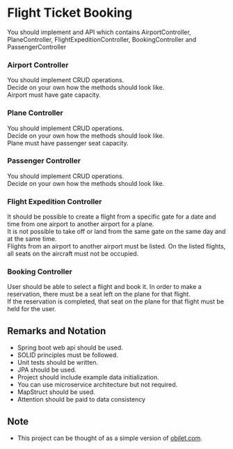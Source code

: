 # Flight Ticket Booking

You should implement and API which contains AirportController, PlaneController, FlightExpeditionController, BookingController and PassengerController

### Airport Controller

You should implement CRUD operations.  
Decide on your own how the methods should look like.  
Airport must have gate capacity.

### Plane Controller

You should implement CRUD operations.  
Decide on your own how the methods should look like.  
Plane must have passenger seat capacity.  

### Passenger Controller

You should implement CRUD operations.  
Decide on your own how the methods should look like.  

### Flight Expedition Controller

It should be possible to create a flight from a specific gate for a date and time from one airport to another airport for a plane.  
It is not possible to take off or land from the same gate on the same day and at the same time.  
Flights from an airport to another airport must be listed. On the listed flights, all seats on the aircraft must not be occupied.

### Booking Controller

User should be able to select a flight and book it. In order to make a reservation, there must be a seat left on the plane for that flight.  
If the reservation is completed, that seat on the plane for that flight must be held for the user.  

## Remarks and Notation

* Spring boot web api should be used.
* SOLID principles must be followed.
* Unit tests should be written.
* JPA should be used.
* Project should include example data initialization.  
* You can use microservice architecture but not required.
* MapStruct should be used.  
* Attention should be paid to data consistency

## Note

* This project can be thought of as a simple version of [obilet.com](https://www.obilet.com/ucak-bileti).  

